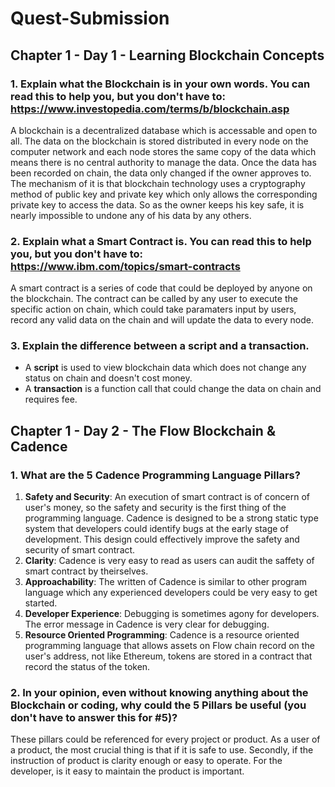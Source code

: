 # Quest-Submission

## Chapter 1 - Day 1 - Learning Blockchain Concepts

### 1. Explain what the Blockchain is in your own words. You can read this to help you, but you don't have to: https://www.investopedia.com/terms/b/blockchain.asp

A blockchain is a decentralized database which is accessable and open to all. The data on the blockchain is stored distributed in every node on the computer network and each node stores the same copy of the data which means there is no central authority to manage the data. Once the data has been recorded on chain, the data only changed if the owner approves to. The mechanism of it is that blockchain technology uses a cryptography method of public key and private key which only allows the corresponding private key to access the data. So as the owner keeps his key safe, it is nearly impossible to undone any of his data by any others.  

### 2. Explain what a Smart Contract is. You can read this to help you, but you don't have to: https://www.ibm.com/topics/smart-contracts

A smart contract is a series of code that could be deployed by anyone on the blockchain. The contract can be called by any user to execute the specific action on chain, which could take paramaters input by users, record any valid data on the chain and will update the data to every node.
  
### 3. Explain the difference between a script and a transaction.

- A **script** is used to view blockchain data which does not change any status on chain and doesn't cost money.
- A **transaction** is a function call that could change the data on chain and requires fee.


## Chapter 1 - Day 2 - The Flow Blockchain & Cadence

### 1. What are the 5 Cadence Programming Language Pillars?

1. **Safety and Security**: An execution of smart contract is of concern of user's money, so the safety and security is the first thing of the programming language. Cadence is designed to be a strong static type system that developers could identify bugs at the early stage of development. This design could effectively improve the safety and security of smart contract.
2. **Clarity**: Cadence is very easy to read as users can audit the saffety of smart contract by theirselves.
3. **Approachability**: The written of Cadence is similar to other program language which any experienced developers could be very easy to get started.
4. **Developer Experience**: Debugging is sometimes agony for developers. The error message in Cadence is very clear for debugging.
5. **Resource Oriented Programming**: Cadence is a resource oriented programming language that allows assets on Flow chain record on the user's address, not like Ethereum, tokens are stored in a contract that record the status of the token.

### 2. In your opinion, even without knowing anything about the Blockchain or coding, why could the 5 Pillars be useful (you don't have to answer this for #5)?

These pillars could be referenced for every project or product. As a user of a product, the most crucial thing is that if it is safe to use. Secondly, if the instruction of product is clarity enough or easy to operate. For the developer, is it easy to maintain the product is important.

